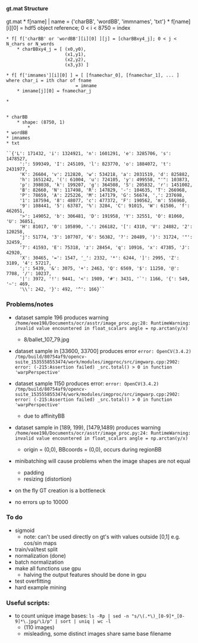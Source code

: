 #### gt.mat Structure

gt.mat
    * f[name] | name = {'charBB', 'wordBB', 'immnames', 'txt'}
        * f[name][i][0] = hdf5 object reference; 0 < i < 8750
                        = index
    
    * f[ f['charBB' or 'wordBB'][i][0] ][j] = [charBBxy4_j]; 0 < j < N_chars or N_words
        * charBBxy4_j = [ (x0,y0),
                          (x1,y1),
                          (x2,y2),
                          (x3,y3) ]
    
    * f[ f['imnames'][i][0] ] = [ [fnamechar_0], [fnamechar_1], ... ] where char_i = ith char of fname
                              = imname
        * imname[j][0] = fnamechar_j
    
    *

    
    * charBB
        * shape: (8750, 1)
            * 
    * wordBB
    * imnames
    * txt

    ``{'L': 171432, 'i': 1324921, 'n': 1601291, 'e': 3285706, 's': 1478527,
         ':': 599349, 'I': 245109, 'l': 823770, 'o': 1884072, 't': 2431977,
         'K': 26604, 'v': 212820, 'w': 534218, 'a': 2031519, 'd': 825882,
         'h': 1651242, '(': 61004, 'u': 724105, 'y': 499558, "'": 103873,
         'p': 398038, 'k': 199207, 'g': 364508, 'S': 205832, 'r': 1451002,
         'B': 82660, 'N': 117498, 'R': 147829, '-': 104635, 'T': 266968,
         'P': 78659, 'A': 225226, 'M': 147179, 'G': 56674, ',': 237698,
         '1': 187594, '8': 48077, 'c': 477372, 'F': 190562, 'm': 556960,
         '9': 108441, '5': 63787, '%': 3284, 'C': 91015, 'W': 61586, 'f': 462051,
         '>': 149052, 'b': 306481, 'D': 191958, 'Y': 32551, 'O': 81060, 'U': 36851,
         'H': 81017, '0': 105890, '.': 266182, '[': 4310, 'V': 24882, '2': 120258,
         'j': 51774, '3': 107707, '6': 56382, '?': 20489, ')': 31724, '"': 32459,
         '7': 41593, 'E': 75318, 'z': 28454, 'q': 10916, 'x': 47385, 'J': 42920,
         'X': 30465, '=': 1547, '_': 2332, '*': 6244, ']': 2995, 'Z': 3189, '4': 57217,
         ';': 5439, '&': 3075, '+': 2463, 'Q': 6569, '$': 11250, '@': 7708, '/': 10237,
         '|': 3972, '!': 9441, '<': 1989, '#': 3431, '`': 1166, '{': 549, '~': 469,
         '\\': 242, '}': 492, '^': 166}``


### Problems/notes

- dataset sample 196 produces warning `/home/eee198/Documents/ocr/asstr/image_proc.py:28: RuntimeWarning: invalid value encountered in float_scalars
  angle = np.arctan(y/x)`
    - 8/ballet_107_79.jpg

- dataset sample in [33600, 33700] produces error `error: OpenCV(3.4.2) /tmp/build/80754af9/opencv-suite_1535558553474/work/modules/imgproc/src/imgwarp.cpp:2902: error: (-215:Assertion failed) _src.total() > 0 in function 'warpPerspective'`

- dataset sample 1150 produces error: `error: OpenCV(3.4.2) /tmp/build/80754af9/opencv-suite_1535558553474/work/modules/imgproc/src/imgwarp.cpp:2902: error: (-215:Assertion failed) _src.total() > 0 in function 'warpPerspective'`
    - due to affinityBB

- dataset sample in [189, 199), [1479,1489) produces warning `/home/eee198/Documents/ocr/asstr/image_proc.py:24: RuntimeWarning: invalid value encountered in float_scalars angle = np.arctan(y/x)`
    - origin = (0,0), BBcoords = (0,0), occurs during regionBB

- minibatching will cause problems when the image shapes are not equal
    - padding
    - resizing (distortion)
- on the fly GT creation is a bottleneck
- no errors up to 10000


### To do

- sigmoid
    - note: can't be used directly on gt's with values outside [0,1] e.g. cos/sin maps
- train/val/test split
- normalization (done)
- batch normalization
- make all functions use gpu
    - halving the output features should be done in gpu
- test overfitting
- hard example mining


### Useful scripts:
- to count unique image bases: `ls -Rp | sed -n "s/\(.*\)_[0-9]*_[0-9]*\.jpg/\1/p" | sort | uniq | wc -l`
    - (110 images)
    - misleading, some distinct images share same base filename